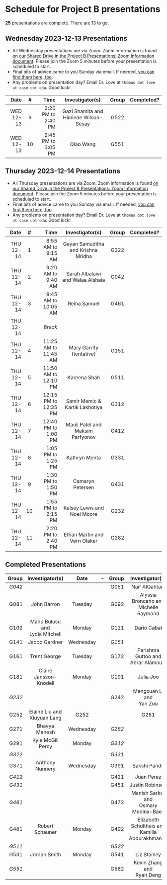# Schedule for Project B presentations

**25** presentations are complete. There are 13 to go.

## Wednesday 2023-12-13 Presentations

- All Wednesday presentations are via Zoom. Zoom information is found [on our Shared Drive in the Project B Presentations: Zoom Information document](https://docs.google.com/document/d/1ARSzHgUeoPW45ljzvecc46pHzUEQvjpDARB0a4-5418/edit?usp=sharing). Please join the Zoom 5 minutes before your presentation is scheduled to start.
- Final bits of advice came to you Sunday via email. If needed, [you can find them here, too](https://github.com/THOMASELOVE/431-classes-2023/blob/main/projB/final_presentation_advice.md).
- Any problems on presentation day? Email Dr. Love at `thomas dot love at case dot edu`. Good luck!

Date | # | Time | Investigator(s) | Group | Completed?
---------: | :-: | --------: | :---------------------------------: | :-----: | :------:
WED 12-13 | 9 | 2:20 PM to 2:40 PM | Gazi Shamita and Himiede Wilson-Sesay | G522
WED 12-13 | 10 | 2:45 PM to 3:05 PM | Qiao Wang | G551

## Thursday 2023-12-14 Presentations

- All Thursday presentations are via Zoom. Zoom information is found [on our Shared Drive in the Project B Presentations: Zoom Information document](https://docs.google.com/document/d/1ARSzHgUeoPW45ljzvecc46pHzUEQvjpDARB0a4-5418/edit?usp=sharing). Please join the Zoom 5 minutes before your presentation is scheduled to start.
- Final bits of advice came to you Sunday via email. If needed, [you can find them here, too](https://github.com/THOMASELOVE/431-classes-2023/blob/main/projB/final_presentation_advice.md).
- Any problems on presentation day? Email Dr. Love at `thomas dot love at case dot edu`. Good luck!

Date | # | Time | Investigator(s) | Group | Completed?
---------: | :-: | --------: | :---------------------------------: | :-----: | :------:
THU 12-14 | 1 | 8:55 AM to 9:15 AM | Gayan Samuditha and Krishna Mridha | G322
THU 12-14 | 2 | 9:20 AM to 9:40 AM | Sarah Albalawi and Walaa Alshaia | G042
THU 12-14 | 3 | 9:45 AM to 10:05 AM | Reina Samuel | G461
THU 12-14 | | *Break*
THU 12-14 | 4 | 11:25 AM to 11:45 AM | Mary Garrity (tentative) | G151
THU 12-14 | 5 | 11:50 AM to 12:10 PM | Kareena Shah | G511
THU 12-14 | 6 | 12:15 PM to 12:35 PM | Samir Memic & Kartik Lakhotiya | G312
THU 12-14 | 7 | 12:40 PM to 1:00 PM | Mauli Patel and Maksim Parfyonov | G412
THU 12-14 | 8 | 1:05 PM to 1:25 PM | Kathryn Menta | G331
THU 12-14 | 9 | 1:30 PM to 1:50 PM | Camaryn Petersen | G431
THU 12-14 | 10 | 1:55 PM to 2:15 PM | Kelsey Lewis and Noel Moore | G232
THU 12-14 | 11 | 2:20 PM to 2:40 PM | Ethan Martin and Vern Olaker | G282

## Completed Presentations

Group | Investigator(s) | Date | - | Group | Investigator(s) | Date
---: | :--------------------------------: | :-----: | -- | ---: | :--------------------------------: | :-----: 
*G042* | | | | G051 | Naif AlQahtani | Monday
G081 | John Barron | Tuesday | | G092 | Alyssia Broncano and <br /> Michelle Raymond | Wednesday
G102 | Manu Bulusu and <br /> Lydia Mitchell | Monday | | G111 | Dario Cabal | Wednesday
G141 | Jacob Gardner | Wednesday | | *G151* | 
G161 | Trent George | Tuesday | | G172 | Parishma Guttoo and <br /> Abrar Alamoudi | Monday
G181 | Claire Jansson-Knodell | Monday | | G191 | Julia Joo | Wednesday
*G232* | | | | G242 | Mengxuan Li and <br /> Yan Zou | Tuesday
G252 | Elaine Liu and <br /> Xiuyuan Lang | G252 | | | G261 | Zunren (Jack) Liu | Monday
G271 | Bhavya Mahesh | Wednesday | | *G282* |
G291 | Kyle McGill Percy | Monday | | *G312* |
*G322* | | | | *G331* |
G371 | Anthony Nunnery | Wednesday | | G391 | Sakshi Pandit | Wednesday
*G412* | | | | G421 | Juan Perez | Tuesday
*G431* | | | | G451 | Justin Robinson | Tuesday
*G461* | | | | G472 | Manish Sarkar and <br /> Osmary Medina-Baez | Monday
G481 | Robert Schauner | Monday | | G492 | Elizabeth Schultheis and <br /> Kamilla Abdurakhmanov | Tuesday
*G511* | | | | *G522* | 
G531 | Jordan Smith | Monday | | G541 | Liz Stanley | Monday
*G551* | | | | G562 | Kexin Zhang and <br /> Ryan Deng | Tuesday
